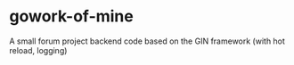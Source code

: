 # gowork-of-mine
A small forum project backend code based on the GIN framework (with hot reload, logging)
